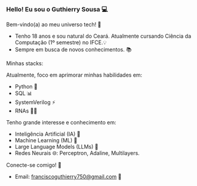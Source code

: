### Hello! Eu sou o Guthierry Sousa 💻

Bem-vindo(a) ao meu universo tech! 🚀
- Tenho 18 anos e sou natural do Ceará. Atualmente cursando Ciência da Computação (1º semestre) no IFCE.💡
- Sempre em busca de novos conhecimentos. 📚

Minhas stacks: 

Atualmente, foco em aprimorar minhas habilidades em:
- Python 🐍
- SQL 📊
- SystemVerilog ⚡
- RNAs 👨‍💻

Tenho grande interesse e conhecimento em:
- Inteligência Artificial (IA) 🧠
- Machine Learning (ML) 🤖
- Large Language Models (LLMs) 💬
- Redes Neurais 🌐: Perceptron, Adaline, Multilayers.

Conecte-se comigo! 🤝
- Email: franciscoguthierry750@gmail.com 📧


